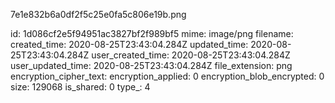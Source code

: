 7e1e832b6a0df2f5c25e0fa5c806e19b.png

id: 1d086cf2e5f94951ac3827bf2f989bf5
mime: image/png
filename: 
created_time: 2020-08-25T23:43:04.284Z
updated_time: 2020-08-25T23:43:04.284Z
user_created_time: 2020-08-25T23:43:04.284Z
user_updated_time: 2020-08-25T23:43:04.284Z
file_extension: png
encryption_cipher_text: 
encryption_applied: 0
encryption_blob_encrypted: 0
size: 129068
is_shared: 0
type_: 4
